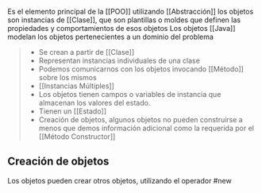 Es el elemento principal de la [[POO]] utilizando [[Abstracción]]
los objetos son instancias de [[Clase]], que son plantillas o moldes que definen las propiedades y comportamientos de esos objetos
Los objetos  [[Java]]  modelan los objetos pertenecientes a un dominio del problema

>- Se crean a partir de [[Clase]]
>-  Representan instancias individuales de una clase
>- Podemos comunicarnos con los objetos invocando [[Método]] sobre los mismos
>- [[Instancias Múltiples]] 
>- Los objetos tienen campos o variables de instancia que almacenan los valores del estado.
>- Tienen un [[Estado]] 
>- Creación de objetos, algunos objetos no pueden construirse a menos que demos información adicional como la requerida por el [[Método Constructor]]

## Creación de objetos
Los objetos pueden crear otros objetos, utilizando el operador #new